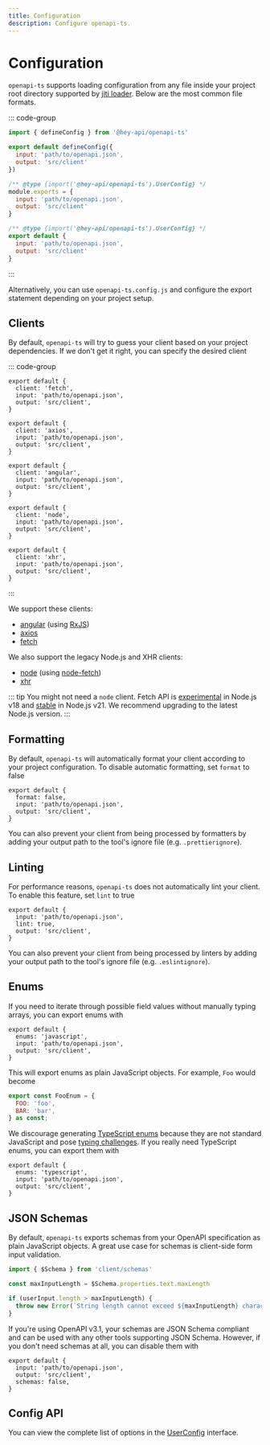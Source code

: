 ```yaml
---
title: Configuration
description: Configure openapi-ts.
---
```


# Configuration

`openapi-ts` supports loading configuration from any file inside your project root directory supported by [jiti loader](https://github.com/unjs/c12?tab=readme-ov-file#-features). Below are the most common file formats.

::: code-group

```js [openapi-ts.config.ts]
import { defineConfig } from '@hey-api/openapi-ts'

export default defineConfig({
  input: 'path/to/openapi.json',
  output: 'src/client'
})
```

```js [openapi-ts.config.cjs]
/** @type {import('@hey-api/openapi-ts').UserConfig} */
module.exports = {
  input: 'path/to/openapi.json',
  output: 'src/client'
}
```

```js [openapi-ts.config.mjs]
/** @type {import('@hey-api/openapi-ts').UserConfig} */
export default {
  input: 'path/to/openapi.json',
  output: 'src/client'
}
```

:::

Alternatively, you can use `openapi-ts.config.js` and configure the export statement depending on your project setup.

## Clients

By default, `openapi-ts` will try to guess your client based on your project dependencies. If we don't get it right, you can specify the desired client

::: code-group

```js{2} [fetch]
export default {
  client: 'fetch',
  input: 'path/to/openapi.json',
  output: 'src/client',
}
```

```js{2} [axios]
export default {
  client: 'axios',
  input: 'path/to/openapi.json',
  output: 'src/client',
}
```

```js{2} [angular]
export default {
  client: 'angular',
  input: 'path/to/openapi.json',
  output: 'src/client',
}
```

```js{2} [node]
export default {
  client: 'node',
  input: 'path/to/openapi.json',
  output: 'src/client',
}
```

```js{2} [xhr]
export default {
  client: 'xhr',
  input: 'path/to/openapi.json',
  output: 'src/client',
}
```

:::

We support these clients:

- [angular](https://angular.io/) (using [RxJS](https://rxjs.dev/))
- [axios](https://axios-http.com/)
- [fetch](https://developer.mozilla.org/docs/Web/API/Fetch_API)

We also support the legacy Node.js and XHR clients:

- [node](https://nodejs.org/) (using [node-fetch](https://www.npmjs.com/package/node-fetch))
- [xhr](https://developer.mozilla.org/docs/Web/API/XMLHttpRequest)

::: tip
You might not need a `node` client. Fetch API is [experimental](https://nodejs.org/docs/latest-v18.x/api/globals.html#fetch) in Node.js v18 and [stable](https://nodejs.org/docs/latest-v21.x/api/globals.html#fetch) in Node.js v21. We recommend upgrading to the latest Node.js version.
:::

## Formatting

By default, `openapi-ts` will automatically format your client according to your project configuration. To disable automatic formatting, set `format` to false

```js{2}
export default {
  format: false,
  input: 'path/to/openapi.json',
  output: 'src/client',
}
```

You can also prevent your client from being processed by formatters by adding your output path to the tool's ignore file (e.g. `.prettierignore`).

## Linting

For performance reasons, `openapi-ts` does not automatically lint your client. To enable this feature, set `lint` to true

```js{3}
export default {
  input: 'path/to/openapi.json',
  lint: true,
  output: 'src/client',
}
```

You can also prevent your client from being processed by linters by adding your output path to the tool's ignore file (e.g. `.eslintignore`).

## Enums

If you need to iterate through possible field values without manually typing arrays, you can export enums with

```js{2}
export default {
  enums: 'javascript',
  input: 'path/to/openapi.json',
  output: 'src/client',
}
```

This will export enums as plain JavaScript objects. For example, `Foo` would become

```js
export const FooEnum = {
  FOO: 'foo',
  BAR: 'bar',
} as const;
```

We discourage generating [TypeScript enums](https://www.typescriptlang.org/docs/handbook/enums.html) because they are not standard JavaScript and pose [typing challenges](https://dev.to/ivanzm123/dont-use-enums-in-typescript-they-are-very-dangerous-57bh). If you really need TypeScript enums, you can export them with

```js{2}
export default {
  enums: 'typescript',
  input: 'path/to/openapi.json',
  output: 'src/client',
}
```

## JSON Schemas

By default, `openapi-ts` exports schemas from your OpenAPI specification as plain JavaScript objects. A great use case for schemas is client-side form input validation.

```ts
import { $Schema } from 'client/schemas'

const maxInputLength = $Schema.properties.text.maxLength

if (userInput.length > maxInputLength) {
  throw new Error(`String length cannot exceed ${maxInputLength} characters!`)
}
```

If you're using OpenAPI v3.1, your schemas are JSON Schema compliant and can be used with any other tools supporting JSON Schema. However, if you don't need schemas at all, you can disable them with

```js{4}
export default {
  input: 'path/to/openapi.json',
  output: 'src/client',
  schemas: false,
}
```

## Config API

You can view the complete list of options in the [UserConfig](https://github.com/hey-api/openapi-ts/blob/main/packages/openapi-ts/src/types/config.ts) interface.

